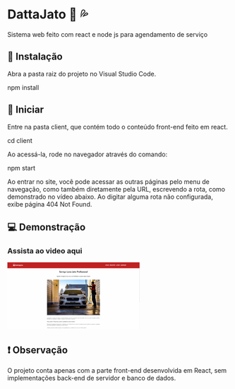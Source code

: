 # DattaJato :car: :sweat_drops:
Sistema web feito com react e node js para agendamento de serviço

## :wrench: Instalação
Abra a pasta raiz do projeto no Visual Studio Code.

npm install

## :rocket: Iniciar
Entre na pasta client, que contém todo o conteúdo front-end feito em react.

cd client

Ao acessá-la, rode no navegador através do comando:

npm start

Ao entrar no site, você pode acessar as outras páginas pelo menu de navegação, como também diretamente pela URL, escrevendo a rota, como demonstrado no vídeo abaixo.
Ao digitar alguma rota não configurada, exibe página 404 Not Found.

## :computer: Demonstração 

### Assista ao video aqui
[![Assista ao video aqui](https://github.com/Lais2Barreto/dattajato-application/blob/master/website.gif)](https://youtu.be/rKwk5UIDClE)

## :exclamation: Observação
O projeto conta apenas com a parte front-end desenvolvida em React, sem implementações back-end de servidor e banco de dados.

